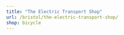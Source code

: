 ```yaml
---
title: "The Electric Transport Shop"
url: /bristol/the-electric-transport-shop/
shop: bicycle
---
```

